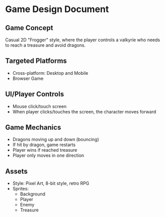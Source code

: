 # Game Design Document

## Game Concept
Casual 2D "Frogger" style, where the player controls a valkyrie who needs to reach a treasure and avoid dragons.

## Targeted Platforms
- Cross-platform: Desktop and Mobile
- Browser Game

## UI/Player Controls
- Mouse click/touch screen
- When player clicks/touches the screen, the character moves forward

## Game Mechanics
- Dragons moving up and down (bouncing)
- If hit by dragon, game restarts
- Player wins if reached treasure
- Player only moves in one direction

## Assets
- Style: Pixel Art, 8-bit style, retro RPG
- Sprites:
    - Background
    - Player
    - Enemy
    - Treasure